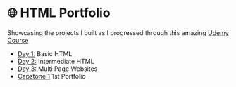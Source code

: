 # 🌐 HTML Portfolio
Showcasing the projects I built as I progressed through this amazing [Udemy Course](https://www.udemy.com/course/the-complete-web-development-bootcamp/)
- [Day 1:](https://github.com/chaitanyakrishnakumar/web-kitchen/tree/main/Day1) Basic HTML
- [Day 2:](https://github.com/chaitanyakrishnakumar/web-kitchen/tree/main/Day2) Intermediate HTML
- [Day 3:](https://github.com/chaitanyakrishnakumar/web-kitchen/tree/main/Day3) Multi Page Websites
- [Capstone 1](https://chaitanyakrishnakumar.github.io/web-kitchen/Capstone-1/index.html) 1st Portfolio
